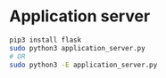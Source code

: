 # Application server

```bash
pip3 install flask
sudo python3 application_server.py
# OR
sudo python3 -E application_server.py
```